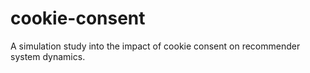 # cookie-consent
A simulation study into the impact of cookie consent on recommender system dynamics.
